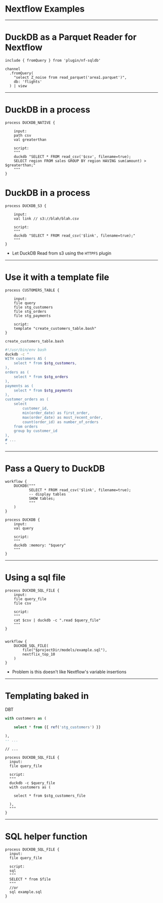 # Nextflow Examples

---

# DuckDB as a Parquet Reader for Nextflow

```nextflow{all|5}
include { fromQuery } from 'plugin/nf-sqldb'

channel
  .fromQuery(
    "select Z_noise from read_parquet('area1.parquet')",
    db: 'flights'
  ) | view
```

<!-- FIXME -->
<Asciinema src="/casts/parquet_reader.cast" :playerProps="{speed: 2, rows: 15}" />

---

# DuckDB in a process

```nextflow {all,4,9,5,10}
process DUCKDB_NATIVE {

    input:
    path csv
    val greaterthan

    script:
    """
    duckdb "SELECT * FROM read_csv('$csv', filename=true);
    SELECT region FROM sales GROUP BY region HAVING sum(amount) > $greaterthan;"
    """
}
```

# DuckDB in a process

```nextflow {all,4,8}
process DUCKDB_S3 {

    input:
    val link // s3://blah/blah.csv

    script:
    """
    duckdb "SELECT * FROM read_csv('$link', filename=true);"
    """
}
```

- Let DuckDB Read from s3 using the `HTTPFS` plugin

<!-- This is powerful because DuckDB can pull only the parts it needs in the parquet files -->

---

# Use it with a template file

```nextflow
process CUSTOMERS_TABLE {

    input:
    file query
    file stg_customers
    file stg_orders
    file stg_payments

    script:
    template "create_customers_table.bash"
}
```

`create_customers_table.bash`

```bash
#!/usr/bin/env bash
duckdb -c "
WITH customers AS (
    select * from $stg_customers,
),
orders as (
    select * from $stg_orders
),
payments as (
    select * from $stg_payments
),
customer_orders as (
    select
        customer_id,
        min(order_date) as first_order,
        max(order_date) as most_recent_order,
        count(order_id) as number_of_orders
    from orders
    group by customer_id
),
# ...
"
```

---

# Pass a Query to DuckDB

```nextflow
workflow {
    DUCKDB("""
           SELECT * FROM read_csv('$link', filename=true);
           -- display tables
           SHOW tables;
           """
    )
}
```

<!-- <v-clicks> -->

```nextflow
process DUCKDB {
    input:
    val query

    script:
    """
    duckdb :memory: "$query"
    """
}
```

<!-- TODO Add result -->

---

<!-- Why would you ever want to do that? -->
<!-- TODO # Hook passing a query into SQLbot -->
<!-- --- -->

# Using a sql file

<!-- TODO Test this -->
<!-- TODO Sync up the order of this with passing a query -->

```nextflow
process DUCKDB_SQL_FILE {
    input:
    file query_file
    file csv

    script:
    """
    cat $csv | duckdb -c ".read $query_file"
    """
}


workflow {
    DUCKDB_SQL_FILE(
        file("$projectDir/models/example.sql"),
        nextflix_top_10
    )
}
```

- Problem is this doesn't like Nextflow's variable insertions

---

# Templating baked in

DBT

```sql
with customers as (

    select * from {{ ref('stg_customers') }}

),
-- ...
```

<!-- TODO Add click -->

```nextflow
// ...

process DUCKDB_SQL_FILE {
  input:
  file query_file

  script:
  """
  duckdb -c $query_file
  with customers as (

    select * from $stg_customers_file

  ),
  """
}
```

<!-- Seeing all of the dbt stuff and thinking: Nextflow can do that -->

---

# SQL helper function

```
process DUCKDB_SQL_FILE {
  input:
  file query_file

  script:
  sql
  """
  SELECT * from $file
  """
  //or
  sql example.sql
}
```
